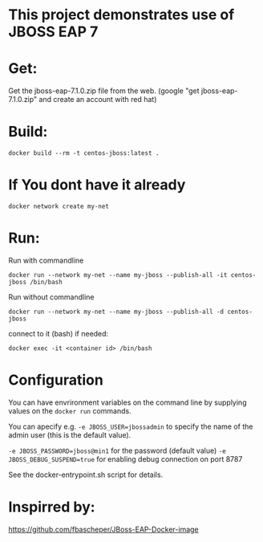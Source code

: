 
# This project demonstrates use of JBOSS EAP 7

# Get:

Get the jboss-eap-7.1.0.zip file from the web. (google "get jboss-eap-7.1.0.zip" and create an account with red hat)

# Build:
```
docker build --rm -t centos-jboss:latest .
```


# If You dont have it already
```
docker network create my-net
```

# Run:
Run with commandline
```
docker run --network my-net --name my-jboss --publish-all -it centos-jboss /bin/bash
```

Run without commandline

```
docker run --network my-net --name my-jboss --publish-all -d centos-jboss
```

connect to it (bash) if needed:

```
docker exec -it <container id> /bin/bash
```

# Configuration

You can have envrironment variables on the command line by supplying values
on the ```docker run``` commands.

You can apecify e.g. ```-e JBOSS_USER=jbossadmin``` to specify the name of
the admin user (this is the default value).

```-e JBOSS_PASSWORD=jboss@min1``` for the password (default value)
```-e JBOSS_DEBUG_SUSPEND=true``` for enabling debug connection on port
8787

See the docker-entrypoint.sh script for details.

# Inspirred by:
https://github.com/fbascheper/JBoss-EAP-Docker-image



